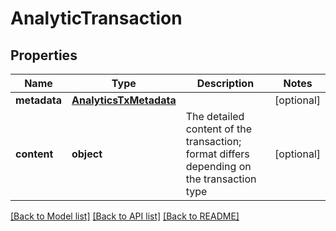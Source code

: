 # AnalyticTransaction

## Properties
Name | Type | Description | Notes
------------ | ------------- | ------------- | -------------
**metadata** | [**AnalyticsTxMetadata**](AnalyticsTxMetadata.md) |  | [optional] 
**content** | **object** | The detailed content of the transaction; format differs depending on the transaction type | [optional] 

[[Back to Model list]](../README.md#documentation-for-models) [[Back to API list]](../README.md#documentation-for-api-endpoints) [[Back to README]](../README.md)


